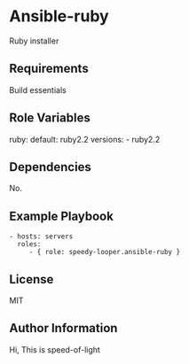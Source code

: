 Ansible-ruby
=========

Ruby installer

Requirements
------------

Build essentials

Role Variables
--------------

ruby:
  default: ruby2.2
  versions:
    - ruby2.2

Dependencies
------------

No.

Example Playbook
----------------

    - hosts: servers
      roles:
         - { role: speedy-looper.ansible-ruby }

License
-------

MIT

Author Information
------------------

Hi, This is speed-of-light
